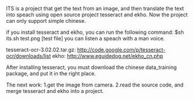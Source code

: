 ITS is a project that get the text from an image, and then translate the text into speach using open source project tesseract and ekho. Now the project can only support simple chinese.

if you install tesseract and ekho, you can run the following command:
$sh its.sh test.png [test file]
you can listen a speach with a man voice.

tesseract-ocr-3.02.02.tar.gz: http://code.google.com/p/tesseract-ocr/downloads/list
ekho: http://www.eguidedog.net/ekho_cn.php

After installing tesseract, you must download the chinese data_training package, and put it in the right place.


The next work:
1.get the image from camera.
2.read the source code, and merge tesseract and ekho into a project.
